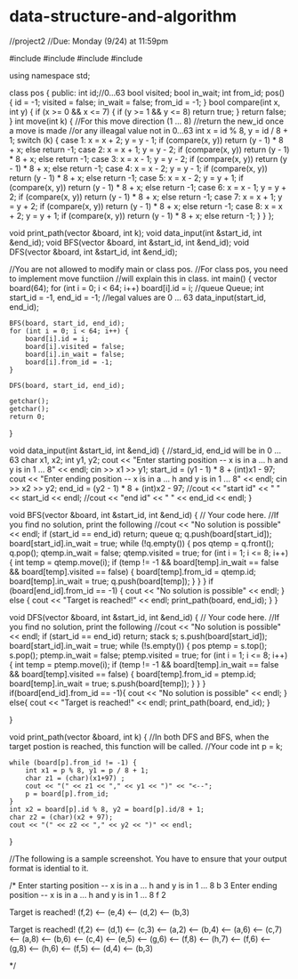 # data-structure-and-algorithm
//project2
//Due: Monday (9/24) at 11:59pm

#include <iostream>
#include <vector>
#include <queue>
#include <stack>

using namespace std;

class pos {
public:
	int id;//0...63
	bool visited;
	bool in_wait;
	int from_id;
	pos() { id = -1; visited = false; in_wait = false; from_id = -1; }
	bool compare(int x, int y) {
		if (x >= 0 && x <= 7) {
			if (y >= 1 && y <= 8) return true;
		}
		return false;
	}
	int move(int k) {
		//For this move direction (1 ... 8)
		//return the new_id once a move is made
		//or any illeagal value not in 0...63 
		int x = id % 8, y = id / 8 + 1;
		switch (k) {
		case 1: x = x + 2; y = y - 1; if (compare(x, y)) return (y - 1) * 8 + x; else return -1;
		case 2: x = x + 1; y = y - 2; if (compare(x, y)) return (y - 1) * 8 + x; else return -1;
		case 3: x = x - 1; y = y - 2; if (compare(x, y)) return (y - 1) * 8 + x; else return -1;
		case 4: x = x - 2; y = y - 1; if (compare(x, y)) return (y - 1) * 8 + x; else return -1;
		case 5: x = x - 2; y = y + 1; if (compare(x, y)) return (y - 1) * 8 + x; else return -1;
		case 6: x = x - 1; y = y + 2; if (compare(x, y)) return (y - 1) * 8 + x; else return -1;
		case 7: x = x + 1; y = y + 2; if (compare(x, y)) return (y - 1) * 8 + x; else return -1;
		case 8: x = x + 2; y = y + 1; if (compare(x, y)) return (y - 1) * 8 + x; else return -1;
		}
	}
};

void print_path(vector<pos> &board, int k);
void data_input(int &start_id, int &end_id);
void BFS(vector<pos> &board, int &start_id, int &end_id);
void DFS(vector<pos> &board, int &start_id, int &end_id);

//You are not allowed to modify main or class pos.
//For class pos, you need to implement move functiion
//will explain this in class.
int main() {
	vector<pos> board(64);
	for (int i = 0; i < 64; i++) board[i].id = i;
	//queue<int> Queue;
	int start_id = -1, end_id = -1; //legal values are 0 ... 63
	data_input(start_id, end_id);
	
	BFS(board, start_id, end_id);
	for (int i = 0; i < 64; i++) {
		board[i].id = i;
		board[i].visited = false;
		board[i].in_wait = false;
		board[i].from_id = -1;
	}
	
	DFS(board, start_id, end_id);

	getchar();
	getchar();
	return 0;
}

void data_input(int &start_id, int &end_id) {
	//stard_id, end_id will be in 0 ... 63
	char x1, x2;
	int y1, y2;
	cout << "Enter starting position --  x is in a ... h and y is in 1 ... 8" << endl;
	cin >> x1 >> y1;
	start_id = (y1 - 1) * 8 + (int)x1 - 97;
	cout << "Enter ending position -- x is in a ... h and y is in 1 ... 8" << endl;
	cin >> x2 >> y2;
	end_id = (y2 - 1) * 8 + (int)x2 - 97;
	//cout << "start id" << " " << start_id << endl;
	//cout << "end id" << " " << end_id << endl;
}

void BFS(vector<pos> &board, int &start_id, int &end_id) {
	// Your code here.
   //If you find no solution, print the following
  //cout << "No solution is possible" << endl;
	if (start_id == end_id) return;
	queue<pos> q;
	q.push(board[start_id]);
	board[start_id].in_wait = true;
	while (!q.empty()) {
		pos qtemp = q.front();
		q.pop();
		qtemp.in_wait = false;
		qtemp.visited = true;
		for (int i = 1; i <= 8; i++) {
			int temp = qtemp.move(i);
			if (temp != -1 && board[temp].in_wait == false && board[temp].visited == false) {
				board[temp].from_id = qtemp.id;
				board[temp].in_wait = true;
				q.push(board[temp]);
			}
		}
	}
	if (board[end_id].from_id == -1) { cout << "No solution is possible" << endl; }
	else {
		cout << "Target is reached!" << endl;
		print_path(board, end_id);
	}
}


void DFS(vector<pos> &board, int &start_id, int &end_id) {
	// Your code here.
   //If you find no solution, print the following
  //cout << "No solution is possible" << endl;
	if (start_id == end_id) return;
	stack<pos> s;
	s.push(board[start_id]);
	board[start_id].in_wait = true;
	while (!s.empty()) {
		pos ptemp = s.top();
		s.pop();
		ptemp.in_wait = false;
		ptemp.visited = true;
		for (int i = 1; i <= 8; i++) {
			int temp = ptemp.move(i);
			if (temp != -1 && board[temp].in_wait == false && board[temp].visited == false) {
				board[temp].from_id = ptemp.id;
				board[temp].in_wait = true;
				s.push(board[temp]);
			}
		}
	}
	if(board[end_id].from_id == -1){ cout << "No solution is possible" << endl; }
	else{
		cout << "Target is reached!" << endl;
		print_path(board, end_id);
	}

}


void print_path(vector<pos> &board, int k) {
	//In both DFS and BFS, when the target postion is reached, this function will be called.
	//Your code
	int p = k;
	
	while (board[p].from_id != -1) {
		int x1 = p % 8, y1 = p / 8 + 1;
		char z1 = (char)(x1+97) ;
		cout << "(" << z1 << "," << y1 << ")" << "<--";
		p = board[p].from_id;
	}
	int x2 = board[p].id % 8, y2 = board[p].id/8 + 1;
	char z2 = (char)(x2 + 97);
	cout << "(" << z2 << "," << y2 << ")" << endl;
}

//The following is a sample screenshot.  You have to ensure that your output format is idential to it.

/*
Enter starting position --  x is in a ... h and y is in 1 ... 8
b 3
Enter ending position -- x is in a ... h and y is in 1 ... 8
f 2

Target is reached!
(f,2) <-- (e,4) <-- (d,2) <-- (b,3)

Target is reached!
(f,2) <-- (d,1) <-- (c,3) <-- (a,2) <-- (b,4) <-- (a,6) <-- (c,7) <-- (a,8) <-- (b,6) <-- (c,4) <-- (e,5) <-- (g,6) <-- (f,8) <-- (h,7) <-- (f,6) <-- (g,8) <-- (h,6) <-- (f,5) <-- (d,4) <-- (b,3)

*/
